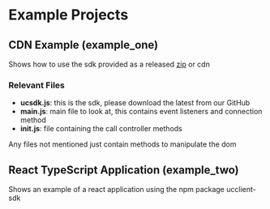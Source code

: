 # Example Projects

## CDN Example (example_one)

Shows how to use the sdk provided as a released [zip](https://github.com/mondago/ucclient-js-sdk/releases/) or cdn

### Relevant Files

- **ucsdk.js**: this is the sdk, please download the latest from our GitHub
- **main.js**: main file to look at, this contains event listeners and connection method
- **init.js**: file containing the call controller methods

Any files not mentioned just contain methods to manipulate the dom

## React TypeScript Application (example_two)

Shows an example of a react application using the npm package ucclient-sdk